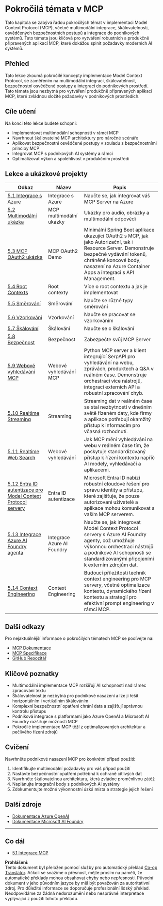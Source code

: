 <!--
CO_OP_TRANSLATOR_METADATA:
{
  "original_hash": "a5c1d9e9856024d23da4a65a847c75ac",
  "translation_date": "2025-07-18T07:20:58+00:00",
  "source_file": "05-AdvancedTopics/README.md",
  "language_code": "cs"
}
-->
# Pokročilá témata v MCP

Tato kapitola se zabývá řadou pokročilých témat v implementaci Model Context Protocol (MCP), včetně multimodální integrace, škálovatelnosti, osvědčených bezpečnostních postupů a integrace do podnikových systémů. Tato témata jsou klíčová pro vytváření robustních a produkčně připravených aplikací MCP, které dokážou splnit požadavky moderních AI systémů.

## Přehled

Tato lekce zkoumá pokročilé koncepty implementace Model Context Protocol, se zaměřením na multimodální integraci, škálovatelnost, bezpečnostní osvědčené postupy a integraci do podnikových prostředí. Tato témata jsou nezbytná pro vytváření produkčně připravených aplikací MCP, které zvládnou složité požadavky v podnikových prostředích.

## Cíle učení

Na konci této lekce budete schopni:

- Implementovat multimodální schopnosti v rámci MCP
- Navrhnout škálovatelné MCP architektury pro náročné scénáře
- Aplikovat bezpečnostní osvědčené postupy v souladu s bezpečnostními principy MCP
- Integrovat MCP s podnikových AI systémy a rámci
- Optimalizovat výkon a spolehlivost v produkčním prostředí

## Lekce a ukázkové projekty

| Odkaz | Název | Popis |
|-------|-------|-------|
| [5.1 Integrace s Azure](./mcp-integration/README.md) | Integrace s Azure | Naučte se, jak integrovat váš MCP Server na Azure |
| [5.2 Multimodální ukázka](./mcp-multi-modality/README.md) | MCP multimodální ukázky | Ukázky pro audio, obrázky a multimodální odpovědi |
| [5.3 MCP OAuth2 ukázka](../../../05-AdvancedTopics/mcp-oauth2-demo) | MCP OAuth2 Demo | Minimální Spring Boot aplikace ukazující OAuth2 s MCP, jak jako Autorizační, tak i Resource Server. Demonstruje bezpečné vydávání tokenů, chráněné koncové body, nasazení na Azure Container Apps a integraci s API Management. |
| [5.4 Root Contexts](./mcp-root-contexts/README.md) | Root contexty | Více o root contextu a jak je implementovat |
| [5.5 Směrování](./mcp-routing/README.md) | Směrování | Naučte se různé typy směrování |
| [5.6 Vzorkování](./mcp-sampling/README.md) | Vzorkování | Naučte se pracovat se vzorkováním |
| [5.7 Škálování](./mcp-scaling/README.md) | Škálování | Naučte se o škálování |
| [5.8 Bezpečnost](./mcp-security/README.md) | Bezpečnost | Zabezpečte svůj MCP Server |
| [5.9 Webové vyhledávání MCP](./web-search-mcp/README.md) | Webové vyhledávání MCP | Python MCP server a klient integrující SerpAPI pro vyhledávání na webu, zprávách, produktech a Q&A v reálném čase. Demonstruje orchestraci více nástrojů, integraci externích API a robustní zpracování chyb. |
| [5.10 Realtime Streaming](./mcp-realtimestreaming/README.md) | Streaming | Streaming dat v reálném čase se stal nezbytností v dnešním světě řízeném daty, kde firmy a aplikace potřebují okamžitý přístup k informacím pro včasná rozhodnutí. |
| [5.11 Realtime Web Search](./mcp-realtimesearch/README.md) | Webové vyhledávání | Jak MCP mění vyhledávání na webu v reálném čase tím, že poskytuje standardizovaný přístup k řízení kontextu napříč AI modely, vyhledávači a aplikacemi. |
| [5.12 Entra ID autentizace pro Model Context Protocol servery](./mcp-security-entra/README.md) | Entra ID autentizace | Microsoft Entra ID nabízí robustní cloudové řešení pro správu identity a přístupu, které zajišťuje, že pouze autorizovaní uživatelé a aplikace mohou komunikovat s vaším MCP serverem. |
| [5.13 Integrace Azure AI Foundry agenta](./mcp-foundry-agent-integration/README.md) | Integrace Azure AI Foundry | Naučte se, jak integrovat Model Context Protocol servery s Azure AI Foundry agenty, což umožňuje výkonnou orchestraci nástrojů a podnikové AI schopnosti se standardizovanými připojeními k externím zdrojům dat. |
| [5.14 Context Engineering](./mcp-contextengineering/README.md) | Context Engineering | Budoucí příležitosti technik context engineering pro MCP servery, včetně optimalizace kontextu, dynamického řízení kontextu a strategií pro efektivní prompt engineering v rámci MCP. |

## Další odkazy

Pro nejaktuálnější informace o pokročilých tématech MCP se podívejte na:
- [MCP Dokumentace](https://modelcontextprotocol.io/)
- [MCP Specifikace](https://spec.modelcontextprotocol.io/)
- [GitHub Repozitář](https://github.com/modelcontextprotocol)

## Klíčové poznatky

- Multimodální implementace MCP rozšiřují AI schopnosti nad rámec zpracování textu
- Škálovatelnost je nezbytná pro podnikové nasazení a lze ji řešit horizontálním i vertikálním škálováním
- Komplexní bezpečnostní opatření chrání data a zajišťují správnou kontrolu přístupu
- Podniková integrace s platformami jako Azure OpenAI a Microsoft AI Foundry rozšiřuje možnosti MCP
- Pokročilé implementace MCP těží z optimalizovaných architektur a pečlivého řízení zdrojů

## Cvičení

Navrhněte podnikové nasazení MCP pro konkrétní případ použití:

1. Identifikujte multimodální požadavky pro váš případ použití
2. Nastavte bezpečnostní opatření potřebná k ochraně citlivých dat
3. Navrhněte škálovatelnou architekturu, která zvládne proměnlivou zátěž
4. Naplánujte integrační body s podnikových AI systémy
5. Zdokumentujte možné výkonnostní úzká místa a strategie jejich řešení

## Další zdroje

- [Dokumentace Azure OpenAI](https://learn.microsoft.com/en-us/azure/ai-services/openai/)
- [Dokumentace Microsoft AI Foundry](https://learn.microsoft.com/en-us/ai-services/)

---

## Co dál

- [5.1 Integrace MCP](./mcp-integration/README.md)

**Prohlášení:**  
Tento dokument byl přeložen pomocí služby pro automatický překlad [Co-op Translator](https://github.com/Azure/co-op-translator). Ačkoli se snažíme o přesnost, mějte prosím na paměti, že automatické překlady mohou obsahovat chyby nebo nepřesnosti. Původní dokument v jeho původním jazyce by měl být považován za autoritativní zdroj. Pro důležité informace se doporučuje profesionální lidský překlad. Neodpovídáme za žádná nedorozumění nebo nesprávné interpretace vyplývající z použití tohoto překladu.